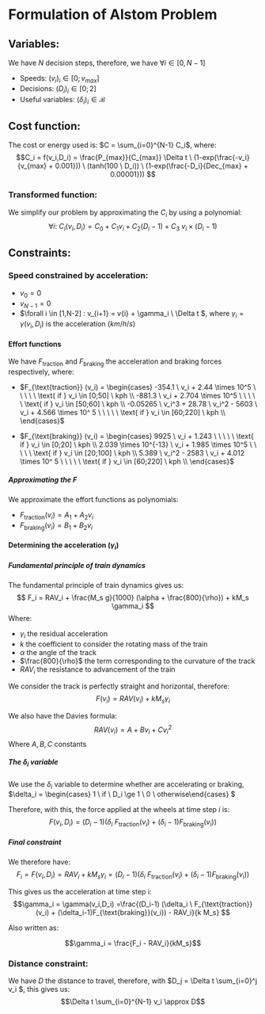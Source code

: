 # Formulation of Alstom Problem

## Variables:
We have $N$ decision steps, therefore, we have $\forall i \in [0,N-1]$
- Speeds: $(v_i)_i \in [0;v_{max}]$
- Decisions: $(D_i)_i \in [0;2]$ 
- Useful variables: $(\delta_i)_i \in \mathcal{B}$ 


## Cost function:
The cost or energy used is: $C = \sum_{i=0}^{N-1} C_i$,  where:
$$C_i = f(v_i,D_i) = \frac{P_{max}}{C_{max}} \Delta t \ (1-exp(\frac{-v_i}{v_{max} + 0.001})) \ (tanh(100 \ D_i)) \ (1-exp(\frac{-D_i}{Dec_{max} + 0.00001}))   $$

### Transformed function:

We simplify our problem by approximating the $C_i$ by using a polynomial:
$$\forall i : \ C_i(v_i,D_i) = C_0 + C_1 v_i + C_2 (D_i-1) + C_3 \ v_i \times (D_i -1)  $$

## Constraints:

### Speed constrained by acceleration:

- $v_0=0$
- $v_{N-1}=0$
- $\forall i \in [1,N-2] : v_{i+1} = v{i} + \gamma_i \ \Delta t $, where $\gamma_i = \gamma (v_i,D_i)$ is the acceleration ($km/h/s$)

#### Effort functions

We have $F_{\text{traction}}$ and $F_{\text{braking}}$ the acceleration and braking forces respectively, where:

- $F_{\text{traction}} (v_i) = \begin{cases} -354.1 \ v_i + 2.44 \times 10^5 \ \ \ \ \ \text{     if  } v_i \in [0;50] \ kph \\ -881.3 \ v_i + 2.704 \times 10^5 \ \ \ \ \  \text{  if  } v_i \in [50;60] \ kph \\ -0.05265 \ v_i^3 + 28.78 \ v_i^2 - 5603 \ v_i + 4.566 \times 10^ 5 \ \ \ \ \  \text{  if  } v_i \in [60;220] \ kph \\ \end{cases}$

- $F_{\text{braking}} (v_i) = \begin{cases} 9925 \ v_i + 1.243 \ \ \ \ \ \text{     if  } v_i \in [0;20] \ kph \\ 2.039 \times 10^{-13} \ v_i + 1.985 \times 10^5 \ \ \ \ \  \text{  if  } v_i \in [20;100] \ kph \\ 5.389 \ v_i^2 - 2583 \ v_i + 4.012 \times 10^ 5 \ \ \ \ \  \text{  if  } v_i \in [60;220] \ kph \\ \end{cases}$

##### Approximating the F

We approximate the effort functions as polynomials:

- $F_{\text{traction}}(v_i) = A_1 + A_2 v_i$
- $F_{\text{braking}}(v_i) = B_1 + B_2 v_i$

#### Determining the acceleration ($\gamma_i$)

##### Fundamental principle of train dynamics

The fundamental principle of train dynamics gives us:
$$ F_i = RAV_i + \frac{M_s g}{1000} (\alpha + \frac{800}{\rho}) + kM_s \gamma_i $$
Where:
- $\gamma_i$ the residual acceleration
- $k$ the coefficient to consider the rotating mass of the train
- $\alpha$ the angle of the track
- $\frac{800}{\rho}$ the term corresponding to the curvature of the track
- $RAV_i$ the resistance to advancement of the train

We consider the track is perfectly straight and horizontal, therefore:
$$ F(v_i) = RAV(v_i) + kM_s \gamma_i $$

We also have the Davies formula:
$$ RAV(v_i) = A + B v_i + C v_i^2 $$
Where $A,B,C$ constants

##### The $\delta_i$ variable
We use the $\delta_i$ variable to determine whether are accelerating or braking, $\delta_i = \begin{cases} 1 \ if \ D_i \ge 1 \\ 0 \ otherwise\end{cases} $

Therefore, with this, the force applied at the wheels at time step $i$ is:
$$F(v_i,D_i) = (D_i-1) (\delta_i \ F_{\text{traction}}(v_i) + (\delta_i-1)F_{\text{braking}}(v_i))$$

##### Final constraint

We therefore have:
$$ F_i = F(v_i,D_i) = RAV_i + kM_s\gamma_i = (D_i-1) (\delta_i \ F_{\text{traction}}(v_i) + (\delta_i-1)F_{\text{braking}}(v_i)) $$

This gives us the acceleration at time step i:
$$\gamma_i = \gamma(v_i,D_i) =\frac{(D_i-1) (\delta_i \ F_{\text{traction}}(v_i) + (\delta_i-1)F_{\text{braking}}(v_i)) - RAV_i}{k M_s} $$

Also written as:

$$\gamma_i = \frac{F_i - RAV_i}{kM_s}$$

### Distance constraint:

We have $D$ the distance to travel, therefore, with $D_j = \Delta t \sum_{i=0}^j v_i  $, this gives us:
$$\Delta t \sum_{i=0}^{N-1} v_i \approx D$$

